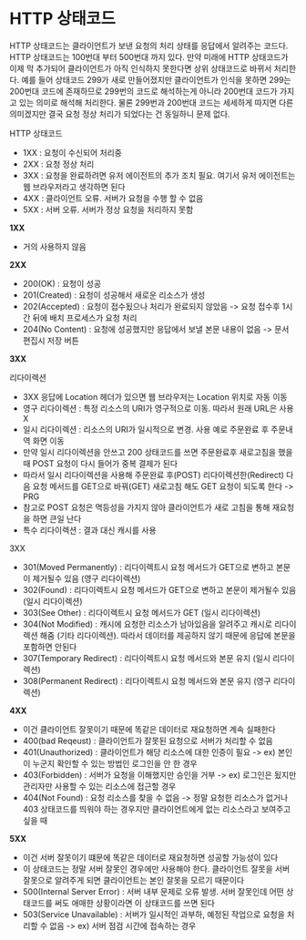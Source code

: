 # HTTP 상태코드

HTTP 상태코드는 클라이언트가 보낸 요청의 처리 상태를 응답에서 알려주는 코드다. HTTP 상태코드는 100번대 부터 500번대 까지 있다. 만약 미래에 HTTP 상태코드가 이제 막 추가되어 클라이언트가 아직 인식하지 못한다면 상위 상태코드로 바뀌서 처리한다. 예를 들어 상태코드 299가 새로 만들어졌지만 클라이언트가 인식을 못하면 299는 200번대 코드에 존재하므로 299번의 코드로 해석하는게 아니라 200번대 코드가 가지고 있는 의미로 해석해 처리한다. 물론 299번과 200번대 코드는 세세하게 따지면 다른 의미겠지만 결국 요청 정상 처리가 되었다는 건 동일하니 문제 없다.

HTTP 상태코드

- 1XX : 요청이 수신되어 처리중
- 2XX : 요청 정상 처리
- 3XX : 요청을 완료하려면 유저 에이전트의 추가 조치 필요. 여기서 유저 에이전트는 웹 브라우저라고 생각하면 된다
- 4XX : 클라이언트 오류. 서버가 요청을 수행 할 수 없음
- 5XX : 서버 오류. 서버가 정상 요청을 처리하지 못함

**1XX**

- 거의 사용하지 않음

**2XX**

- 200(OK) : 요청이 성공
- 201(Created) : 요청이 성공해서 새로운 리소스가 생성
- 202(Accepted) : 요청이 접수됬으나 처리가 완료되지 않았음 -> 요청 접수후 1시간 뒤에 배치 프로세스가 요청 처리
- 204(No Content) : 요청에 성공했지만 응답에서 보낼 본문 내용이 없음 -> 문서 편집시 저장 버튼

**3XX**

리다이렉션

- 3XX 응답에 Location 헤더가 있으면 웹 브라우저는 Location 위치로 자동 이동
- 영구 리다이렉션 : 특정 리소스의 URI가 영구적으로 이동. 따라서 원래 URL은 사용X
- 일시 리다이렉션 : 리소스의 URI가 일시적으로 변경. 사용 예로 주문완료 후 주문내역 화면 이동
- 만약 일시 리다이렉션을 안쓰고 200 상태코드를 쓰면 주문완료후 새로고침을 했을 때 POST 요청이 다시 들어가 중복 결제가 된다
- 따라서 일시 리다이렉션을 사용해 주문완료 후(POST) 리다이렉션한(Redirect) 다음 요청 메서드를 GET으로 바꿔(GET) 새로고침 해도 GET 요청이 되도록 한다 -> PRG
- 참고로 POST 요청은 멱등성을 가지지 않아 클라이언트가 새로 고침을 통해 재요청을 하면 큰일 난다
- 특수 리다이렉션 : 결과 대신 캐시를 사용

3XX

- 301(Moved Permanently) : 리다이렉트시 요청 메서드가 GET으로 변하고 본문이 제거될수 있음 (영구 리다이렉션)
- 302(Found) : 리다이렉트시 요청 메서드가 GET으로 변하고 본문이 제거될수 있음 (일시 리다이렉션)
- 303(See Other) : 리다이렉트시 요청 메서드가 GET (일시 리다이렉션)
- 304(Not Modified) : 캐시에 요청한 리소스가 남아있음을 알려주고 캐시로 리다이렉션 해줌 (기타 리다이렉션). 따라서 데이터를 제공하지 않기 때문에 응답에 본문을 포함하면 안된다
- 307(Temporary Redirect) : 리다이렉트시 요청 메서드와 본문 유지 (일시 리다이렉션)
- 308(Permanent Redirect) : 리다이렉트시 요청 메서드와 본문 유지 (영구 리다이렉션)

**4XX**

- 이건 클라이언트 잘못이기 때문에 똑같은 데이터로 재요청하면 계속 실패한다
- 400(bad Reqeust) : 클라이언트가 잘못된 요청으로 서버가 처리할 수 없음
- 401(Unauthorized) : 클라이언트가 해당 리소스에 대한 인증이 필요 -> ex) 본인이 누군지 확인할 수 있는 방법인 로그인을 안 한 경우
- 403(Forbidden) : 서버가 요청을 이해했지만 승인을 거부 -> ex) 로그인은 됬지만 관리자만 사용할 수 있는 리소스에 접근할 경우
- 404(Not Found) : 요청 리소스를 찾을 수 없음 -> 정말 요청한 리소스가 없거나 403 상태코드를 띄워야 하는 경우지만 클라이언트에게 없는 리소스라고 보여주고 싶을 때

**5XX**

- 이건 서버 잘못이기 떄문에 똑같은 데이터로 재요청하면 성공할 가능성이 있다
- 이 상태코드는 정말 서버 잘못인 경우에만 사용해야 한다. 클라이언트 잘못을 서버 잘못으로 알려주게 되면 클라이언트는 본인 잘못을 모르기 때문이다
- 500(Internal Server Error) : 서버 내부 문제로 오류 발생. 서버 잘못인데 어떤 상태코드를 써도 애매한 상황이라면 이 상태코드를 쓰면 된다
- 503(Service Unavailable) : 서버가 일시적인 과부하, 예정된 작업으로 요청을 처리할 수 없음 -> ex) 서버 점검 시간에 접속하는 경우
